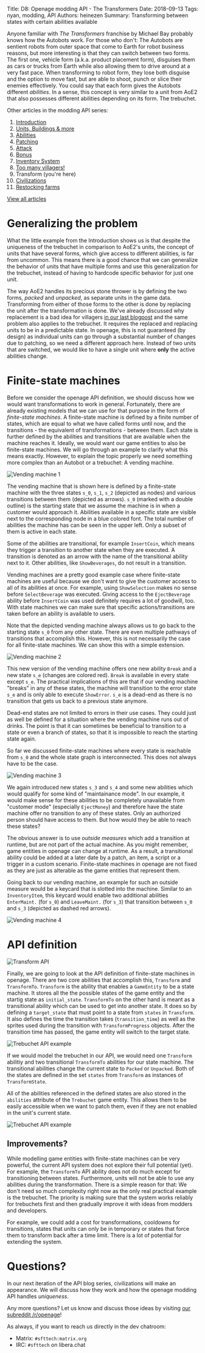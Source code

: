 Title: D8: Openage modding API - The Transformers
Date: 2018-09-13
Tags: nyan, modding, API
Authors: heinezen
Summary: Transforming between states with certain abilities available

Anyone familiar with *The Transformers* franchise by Michael Bay probably knows how the Autobots work. For those who don't: The Autobots are sentient robots from outer space that come to Earth for robot business reasons, but more interesting is that they can switch between two forms. The first one, vehicle form (a.k.a. product placement form), disguises them as cars or trucks from Earth while also allowing them to drive around at a very fast pace. When transforming to robot form, they lose both disguise and the option to move fast, but are able to shoot, punch or slice their enemies effectively. You could say that each form gives the Autobots different *abilities*. In a sense, this concept is very similar to a unit from AoE2 that also possesses different abilities depending on its form. The trebuchet.

Other articles in the modding API series:

1. [Introduction]({filename}/blog/D0000-openage_mod_api_intro.md)
2. [Units, Buildings & more]({filename}/blog/D0001-openage_mod_api_game_entity.md)
3. [Abilities]({filename}/blog/D0002-openage_mod_api_ability.md)
4. [Patching]({filename}/blog/D0003-openage_mod_api_patching.md)
5. [Attack]({filename}/blog/D0004-openage_mod_api_attack.md)
6. [Bonus]({filename}/blog/D0005-openage_mod_api_bonus.md)
7. [Inventory System]({filename}/blog/D0006-openage_mod_api_inventory.md)
8. [Too many villagers!]({filename}/blog/D0007-openage_mod_api_villager.md)
9. Transform (you're here)
10. [Civilizations]({filename}/blog/D0009-openage_mod_api_civ.md)
11. [Restocking farms]({filename}/blog/D0010-openage_mod_api_farming.md)

[View all articles]({filename}/blog/landing_page.md)

# Generalizing the problem

What the little example from the Introduction shows us is that despite the uniqueness of the trebuchet in comparison to AoE2's units, the concept of units that have several forms, which give access to different abilities, is far from uncommon. This means there is a good chance that we can generalize the behavior of units that have multiple forms and use this generalization for the trebuchet, instead of having to hardcode specific behavior for just one unit.

The way AoE2 handles its precious stone thrower is by defining the two forms, *packed* and *unpacked*, as separate units in the game data. Transforming from either of those forms to the other is done by replacing the unit after the transformation is done. We've already discussed why replacement is a bad idea for villagers [in our last blogpost]({filename}/blog/D0007-openage_mod_api_villager.md) and the same problem also applies to the trebuchet. It requires the replaced and replacing units to be in a predictable state. In openage, this is not guaranteed (by design) as individual units can go through a substantial number of changes due to patching, so we need a different approach here. Instead of two units that are switched, we would like to have a single unit where **only** the active abilities change.

# Finite-state machines

Before we consider the openage API definition, we should discuss how we would want transformations to work in general. Fortunately, there are already existing models that we can use for that purpose in the form of *finite-state machines*. A finite-state machine is defined by a finite number of states, which are equal to what we have called forms until now, and the transitions - the equivalent of transformations - between them. Each state is further defined by the abilities and transitions that are available when the machine reaches it. Ideally, we would want our game entities to also be finite-state machines. We will go through an example to clarify what this means exactly. However, to explain the topic properly we need something more complex than an Autobot or a trebuchet: A vending machine.

![Vending machine 1]({static}/images/D0008-automaton-1.png)

The vending machine that is shown here is defined by a finite-state machine with the three states `s_0`, `s_1`, `s_2` (depicted as nodes) and various transitions between them (depicted as arrows). `s_0` (marked with a double outline) is the starting state that we assume the machine is in when a customer would approach it. Abilities available in a specific state are visible next to the corresponding node in a blue colored font. The total number of abilities the machine has can be seen in the upper left. Only a subset of them is active in each state.

Some of the abilities are transitional, for example `InsertCoin`, which means they trigger a transition to another state when they are executed. A transition is denoted as an arrow with the name of the transitional ability next to it. Other abilities, like `ShowBeverages`, do not result in a transition.

Vending machines are a pretty good example case where finite-state machines are useful because we don't want to give the customer access to all of its abilities at once. For example, using `ShowSelection` makes no sense before `SelectBeverage` was executed. Giving access to the `EjectBeverage` ability before `InsertCoin` was used definitely requires a lot of goodwill, too. With state machines we can make sure that specific actions/transitions are taken before an ability is available to users.

Note that the depicted vending machine always allows us to go back to the starting state `s_0` from any other state. There are even multiple pathways of transitions that accomplish this. However, this is not necessarily the case for all finite-state machines. We can show this with a simple extension.

![Vending machine 2]({static}/images/D0008-automaton-2.png)

This new version of the vending machine offers one new ability `Break` and a new state `s_e` (changes are colored red). `Break` is available in every state except `s_e`. The practical implications of this are that if our vending machine "breaks" in any of these states, the machine will transition to the error state `s_e` and is only able to execute `ShowError`. `s_e` is a dead-end as there is no transition that gets us back to a previous state anymore.

Dead-end states are not limited to errors in their use cases. They could just as well be defined for a situation where the vending machine runs out of drinks. The point is that it can sometimes be beneficial to transition to a state or even a branch of states, so that it is impossible to reach the starting state again.

So far we discussed finite-state machines where every state is reachable from `s_0` and the whole state graph is interconnected. This does not always have to be the case.

![Vending machine 3]({static}/images/D0008-automaton-3.png)

We again introduced new states `s_3` and `s_4` and some new abilities which would qualify for some kind of "maintainance mode". In our example, it would make sense for these abilities to be completely unavailable from "customer mode" (especially `EjectMoney`) and therefore have the state machine offer no transition to any of these states. Only an authorized person should have access to them. But how would they be able to reach these states?

The obvious answer is to use *outside measures* which add a transition at runtime, but are not part of the actual machine. As you might remember, game entities in openage can change at runtime. As a result, a transitional ability could be added at a later date by a patch, an item, a script or a trigger in a custom scenario. Finite-state machines in openage are not fixed as they are just as alterable as the game entities that represent them.

Going back to our vending machine, an example for such an outside measure would be a keycard that is slotted into the machine. Similar to an `InventoryItem`, this keycard would enable two additional abilities `EnterMaint.` (for `s_0`) and `LeaveMaint.` (for `s_3`) that transition between `s_0` and `s_3` (depicted as dashed red arrows).

![Vending machine 4]({static}/images/D0008-automaton-4.png)

# API definition

![Transform API]({static}/images/D0008-transform-api.png)

Finally, we are going to look at the API definition of finite-state machines in openage. There are two core abilities that accomplish this, `Transform` and `TransformTo`. `Transform` is the ability that enables a `GameEntity` to be a state machine. It stores all the the possible states of the game entity and the startig state as `initial_state`. `TransformTo` on the other hand is meant as a transitional ability which can be used to get into another state. It does so by defining a `target_state` that must point to a state from `states` in `Transform`. It also defines the time the transition takes (`transition_time`) as well as the sprites used during the transition with `TransformProgress` objects. After the transition time has passed, the game entity will switch to the target state.

![Trebuchet API example]({static}/images/D0008-transform-trebuchet-example.png)

If we would model the trebuchet in our API, we would need one `Transform` abilitiy and two transitional `TransformTo` abilities for our state machine. The transitional abilities change the current state to `Packed` or `Unpacked`. Both of the states are defined in the set `states` from `Transform` as instances of `TransformState`.

All of the abilities referenced in the defined states are also stored in the `abilities` attribute of the `Trebuchet` game entity. This allows them to be easily accessible when we want to patch them, even if they are not enabled in the unit's current state.

![Trebuchet API example]({static}/images/D0008-transform-trebuchet-automaton.png)

## Improvements?

While modelling game entities with finite-state machines can be very powerful, the current API system does not explore their full potential (yet). For example, the `TransformTo` API ability does not do much except for transitioning between states. Furthermore, units will not be able to use any abilities during the transformation. There is a simple reason for that: We don't need so much complexity right now as the only real practical example is the trebuchet. The priority is making sure that the system works reliably for trebuchets first and then gradually improve it with ideas from modders and developers.

For example, we could add a cost for transformations, cooldowns for transitions, states that units can only be in temporary or states that force them to transform back after a time limit. There is a lot of potential for extending the system.

# Questions?

In our next iteration of the API blog series, civilizations will make an appearance. We will discuss how they work and how the openage modding API handles *uniqueness*.

Any more questions? Let us know and discuss those ideas by visiting [our subreddit /r/openage](https://reddit.com/r/openage)!

As always, if you want to reach us directly in the dev chatroom:

* Matrix: `#sfttech:matrix.org`
* IRC: `#sfttech` on libera.chat
